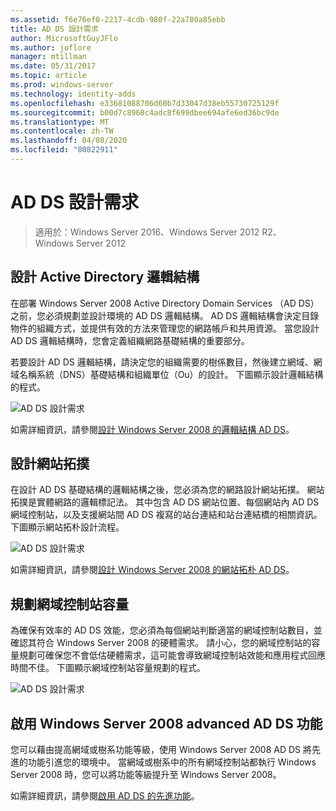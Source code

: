 ```yaml
---
ms.assetid: f6e76ef0-2217-4cdb-980f-22a780a85ebb
title: AD DS 設計需求
author: MicrosoftGuyJFlo
ms.author: joflore
manager: mtillman
ms.date: 05/31/2017
ms.topic: article
ms.prod: windows-server
ms.technology: identity-adds
ms.openlocfilehash: e33681088706d60b7d33047d38eb55730725129f
ms.sourcegitcommit: b00d7c8968c4adc8f699dbee694afe6ed36bc9de
ms.translationtype: MT
ms.contentlocale: zh-TW
ms.lasthandoff: 04/08/2020
ms.locfileid: "80822911"
---
```

# <a name="ad-ds-design-requirements"></a>AD DS 設計需求

>適用於：Windows Server 2016、Windows Server 2012 R2、Windows Server 2012

  
## <a name="designing-the-active-directory-logical-structure"></a>設計 Active Directory 邏輯結構  
在部署 Windows Server 2008 Active Directory Domain Services （AD DS）之前，您必須規劃並設計環境的 AD DS 邏輯結構。 AD DS 邏輯結構會決定目錄物件的組織方式，並提供有效的方法來管理您的網路帳戶和共用資源。 當您設計 AD DS 邏輯結構時，您會定義組織網路基礎結構的重要部分。  
  
若要設計 AD DS 邏輯結構，請決定您的組織需要的樹係數目，然後建立網域、網域名稱系統（DNS）基礎結構和組織單位（Ou）的設計。 下圖顯示設計邏輯結構的程式。  
  
![AD DS 設計需求](media/AD-DS-Design-Requirements/d5cebae6-a752-4063-a98f-473799c251bd.gif)  
  
如需詳細資訊，請參閱[設計 Windows Server 2008 的邏輯結構 AD DS](Designing-the-Logical-Structure.md)。  
  
## <a name="designing-the-site-topology"></a>設計網站拓撲  
在設計 AD DS 基礎結構的邏輯結構之後，您必須為您的網路設計網站拓撲。 網站拓撲是實體網路的邏輯標記法。 其中包含 AD DS 網站位置、每個網站內 AD DS 網域控制站，以及支援網站間 AD DS 複寫的站台連結和站台連結橋的相關資訊。 下圖顯示網站拓朴設計流程。  
  
![AD DS 設計需求](media/AD-DS-Design-Requirements/d34d43c0-437f-47cb-9b64-09c0f9ce6479.gif)  
  
如需詳細資訊，請參閱[設計 Windows Server 2008 的網站拓朴 AD DS](Designing-the-Site-Topology.md)。  
  
## <a name="planning-domain-controller-capacity"></a>規劃網域控制站容量  
為確保有效率的 AD DS 效能，您必須為每個網站判斷適當的網域控制站數目，並確認其符合 Windows Server 2008 的硬體需求。 請小心，您的網域控制站的容量規劃可確保您不會低估硬體需求，這可能會導致網域控制站效能和應用程式回應時間不佳。 下圖顯示網域控制站容量規劃的程式。  
  
![AD DS 設計需求](media/AD-DS-Design-Requirements/fff6ef22-5c7b-4478-ad76-42b296dcf769.gif)  
  
## <a name="enabling-windows-server-2008-advanced-ad-ds-features"></a>啟用 Windows Server 2008 advanced AD DS 功能  
您可以藉由提高網域或樹系功能等級，使用 Windows Server 2008 AD DS 將先進的功能引進您的環境中。 當網域或樹系中的所有網域控制站都執行 Windows Server 2008 時，您可以將功能等級提升至 Windows Server 2008。  
  
如需詳細資訊，請參閱[啟用 AD DS 的先進功能](../../ad-ds/plan/Enabling-Advanced-Features-for-AD-DS.md)。  
  


